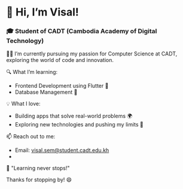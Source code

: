 # 👋 Hi, I’m Visal!

### 🎓 Student of CADT (Cambodia Academy of Digital Technology)

👨‍💻 I’m currently pursuing my passion for Computer Science at CADT, exploring the world of code and innovation.

🔍 What I’m learning:
- Frontend Development using Flutter 🎨
- Database Management 💾

💡 What I love:
- Building apps that solve real-world problems 🌍
- Exploring new technologies and pushing my limits 🚀

📫 Reach out to me:
- Email: visal.sem@student.cadt.edu.kh
- 
🌱 "Learning never stops!" 

Thanks for stopping by! 😄
